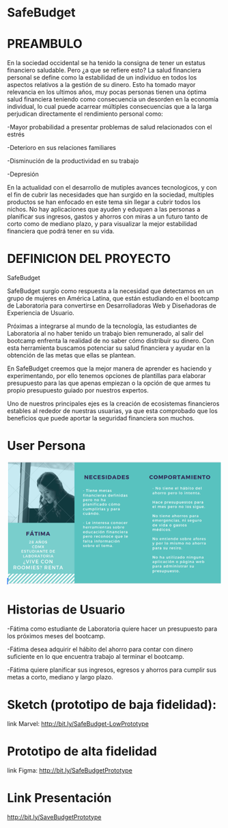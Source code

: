 # SafeBudget

# PREAMBULO

En la sociedad occidental se ha tenido la consigna de tener un estatus financiero saludable. Pero ¿a que se refiere esto? La salud financiera personal se define como la estabilidad de un individuo en todos los aspectos relativos a la gestión de su dinero. Esto ha tomado mayor relevancia en los ultimos años, muy pocas personas tienen una óptima salud financiera teniendo como consecuencia un desorden en la economía individual, lo cual puede acarrear múltiples consecuencias que a la larga perjudican directamente el rendimiento personal como:

-Mayor probabilidad a presentar problemas de salud relacionados con el estrés

-Deterioro en sus relaciones familiares

-Disminución de la productividad en su trabajo

-Depresión

En la actualidad con el desarrollo de mutiples avances tecnologicos, y con el fin de cubrir las necesidades que han surgido en la sociedad, multiples productos se han enfocado en este tema sin llegar a cubrir todos los nichos. No hay aplicaciones que ayuden y eduquen a las personas a planificar sus ingresos, gastos y ahorros con miras a un futuro tanto de corto como de mediano plazo, y para visualizar la mejor estabilidad financiera que podrá tener en su vida.

# DEFINICION DEL PROYECTO

SafeBudget

SafeBudget surgío como respuesta a la necesidad que detectamos en un grupo de mujeres en América Latina, que están estudiando en el bootcamp de Laboratoria para convertirse en Desarrolladoras Web y Diseñadoras de Experiencia de Usuario. 

Próximas a integrarse al mundo de la tecnología, las estudiantes de Laboratoria al no haber tenido un trabajo bien remunerado, al salir del bootcamp enfrenta la realidad de no saber cómo distribuir su dinero. Con esta herramienta buscamos potenciar su salud financiera y ayudar en la obtención de las metas que ellas se plantean. 

En SafeBudget creemos que la mejor manera de aprender es haciendo y experimentando, por ello tenemos opciones de plantillas para elaborar presupuesto para las que apenas empiezan o la opción de que armes tu propio presupuesto guiado por nuestros expertos. 

Uno de nuestros principales ejes es la creación de ecosistemas financieros estables al rededor de nuestras usuarias, ya que esta comprobado que los beneficios que puede aportar la seguridad financiera son muchos.

 # User Persona

 <img src= "/img/image.png">

 

# Historias de Usuario

-Fátima como estudiante de Laboratoria quiere hacer un presupuesto para los próximos meses del bootcamp.

-Fátima desea adquirir el hábito del ahorro para contar con dinero suficiente en lo que encuentra trabajo al terminar el bootcamp.

-Fátima quiere planificar sus ingresos, egresos y ahorros para cumplir sus metas a corto, mediano y largo plazo.

# Sketch (prototipo de baja fidelidad):

link Marvel: http://bit.ly/SafeBudget-LowPrototype

# Prototipo de alta fidelidad

link Figma: http://bit.ly/SafeBudgetPrototype

# Link Presentación

http://bit.ly/SaveBudgetPrototype

